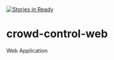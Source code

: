 [![Stories in Ready](https://badge.waffle.io/Crowd-Control-NEU/crowd-control-web.svg?label=ready&title=Ready)](http://waffle.io/Crowd-Control-NEU/crowd-control-web)

# crowd-control-web
Web Application
